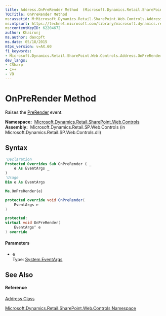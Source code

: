 ```yaml
---
title: Address.OnPreRender Method  (Microsoft.Dynamics.Retail.SharePoint.Web.Controls)
TOCTitle: OnPreRender Method
ms:assetid: M:Microsoft.Dynamics.Retail.SharePoint.Web.Controls.Address.OnPreRender(System.EventArgs)
ms:mtpsurl: https://technet.microsoft.com/library/microsoft.dynamics.retail.sharepoint.web.controls.address.onprerender(v=AX.60)
ms:contentKeyID: 62204672
author: Khairunj
ms.author: daxcpft
ms.date: 05/18/2015
mtps_version: v=AX.60
f1_keywords:
- Microsoft.Dynamics.Retail.SharePoint.Web.Controls.Address.OnPreRender
dev_langs:
- CSharp
- C++
- VB
---
```


# OnPreRender Method

Raises the [PreRender](https://technet.microsoft.com/library/768a7bzf\(v=ax.60\)) event.

**Namespace:**  [Microsoft.Dynamics.Retail.SharePoint.Web.Controls](microsoft-dynamics-retail-sharepoint-web-controls-namespace.md)  
**Assembly:**  Microsoft.Dynamics.Retail.SP.Web.Controls (in Microsoft.Dynamics.Retail.SP.Web.Controls.dll)

## Syntax

``` vb
'Declaration
Protected Overrides Sub OnPreRender ( _
    e As EventArgs _
)
'Usage
Dim e As EventArgs

Me.OnPreRender(e)
```

``` csharp
protected override void OnPreRender(
    EventArgs e
)
```

``` c++
protected:
virtual void OnPreRender(
    EventArgs^ e
) override
```

#### Parameters

  - e  
    Type: [System.EventArgs](https://technet.microsoft.com/library/118wxtk3\(v=ax.60\))  

## See Also

#### Reference

[Address Class](address-class-microsoft-dynamics-retail-sharepoint-web-controls.md)

[Microsoft.Dynamics.Retail.SharePoint.Web.Controls Namespace](microsoft-dynamics-retail-sharepoint-web-controls-namespace.md)

